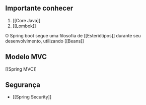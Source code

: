 ## Importante conhecer

1. [[Core Java]]
2. [[Lombok]]

O Spring boot segue uma filosofia de [[Esteriótipos]] durante seu desenvolvimento, utilizando [[Beans]]

## Modelo MVC
[[Spring MVC]]

## Segurança

- [[Spring Security]]